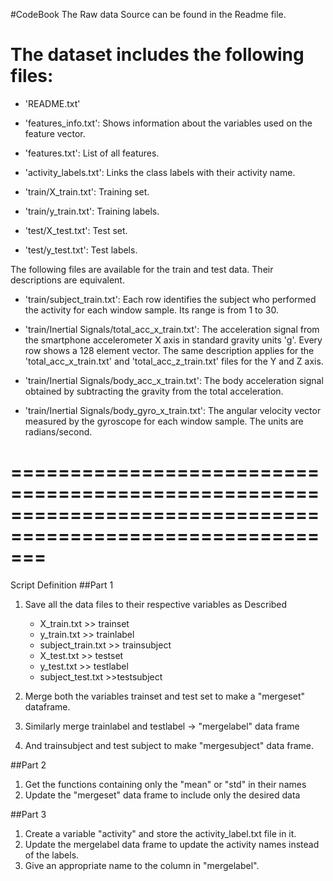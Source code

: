 #CodeBook
The Raw data Source can be found in the Readme file.

The dataset includes the following files:
=========================================

- 'README.txt'

- 'features_info.txt': Shows information about the variables used on the feature vector.

- 'features.txt': List of all features.

- 'activity_labels.txt': Links the class labels with their activity name.

- 'train/X_train.txt': Training set.

- 'train/y_train.txt': Training labels.

- 'test/X_test.txt': Test set.

- 'test/y_test.txt': Test labels.

The following files are available for the train and test data. Their descriptions are equivalent. 

- 'train/subject_train.txt': Each row identifies the subject who performed the activity for each window sample. Its range is from 1 to 30. 

- 'train/Inertial Signals/total_acc_x_train.txt': The acceleration signal from the smartphone accelerometer X axis in standard gravity units 'g'. Every row shows a 128 element vector. The same description applies for the 'total_acc_x_train.txt' and 'total_acc_z_train.txt' files for the Y and Z axis. 

- 'train/Inertial Signals/body_acc_x_train.txt': The body acceleration signal obtained by subtracting the gravity from the total acceleration. 

- 'train/Inertial Signals/body_gyro_x_train.txt': The angular velocity vector measured by the gyroscope for each window sample. The units are radians/second.

===========================================================================================================
=======================================================================================================================
Script Definition
##Part 1

1. Save all the data files to their respective variables as Described

   - X_train.txt   >> trainset
   - y_train.txt  >> trainlabel
   - subject_train.txt   >>  trainsubject
   - X_test.txt  >>  testset
   - y_test.txt  >> testlabel
   - subject_test.txt  >>testsubject
2. Merge both the variables trainset and test set to make a "mergeset" dataframe.
3. Similarly merge trainlabel and testlabel -> "mergelabel" data frame
4. And trainsubject and test subject to make "mergesubject" data frame.

##Part 2
 1. Get the functions containing only the "mean" or "std" in their names
 2. Update the "mergeset" data frame to include only the desired data

##Part 3
1. Create a variable "activity" and store the activity_label.txt file in it.
2. Update the mergelabel data frame to update the activity names instead of the labels.
3. Give an appropriate name to the column in "mergelabel".
